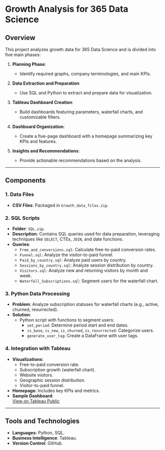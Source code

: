 # Growth Analysis for 365 Data Science

## Overview  
This project analyzes growth data for 365 Data Science and is divided into five main phases:  

1. **Planning Phase**:  
   - Identify required graphs, company terminologies, and main KPIs.  

2. **Data Extraction and Preparation**:  
   - Use SQL and Python to extract and prepare data for visualization.  

3. **Tableau Dashboard Creation**:  
   - Build dashboards featuring parameters, waterfall charts, and customizable filters.  

4. **Dashboard Organization**:  
   - Create a five-page dashboard with a homepage summarizing key KPIs and features.  

5. **Insights and Recommendations**:  
   - Provide actionable recommendations based on the analysis.  

---

## Components  

### 1. Data Files  
- **CSV Files**: Packaged in `Growth_data_files.zip`.  

### 2. SQL Scripts  
- **Folder**: `SQL.zip`.  
- **Description**: Contains SQL queries used for data preparation, leveraging techniques like `SELECT`, CTEs, `JOIN`, and date functions.  
- **Queries**:  
  - `Free_and_conversions.sql`: Calculate free-to-paid conversion rates.  
  - `Funnel.sql`: Analyze the visitor-to-paid funnel.  
  - `Paid_by_country.sql`: Analyze paid users by country.  
  - `Sessions_by_country.sql`: Analyze session distribution by country.  
  - `Visitors.sql`: Analyze new and returning visitors by month and week.  
  - `Waterfall_Subscriptions.sql`: Segment users for the waterfall chart.

### 3. Python Data Processing  
- **Problem**: Analyze subscription statuses for waterfall charts (e.g., active, churned, resurrected).  
- **Solution**:  
  - Python script with functions to segment users:  
    - `set_period`: Determine period start and end dates.  
    - `is_base`, `is_new`, `is_churned`, `is_resurrected`: Categorize users.  
    - `generate_user_tag`: Create a DataFrame with user tags.  

### 4. Integration with Tableau  
- **Visualizations**:  
  - Free-to-paid conversion rate.  
  - Subscription growth (waterfall chart).  
  - Website visitors.  
  - Geographic session distribution.  
  - Visitor-to-paid funnel.  
- **Homepage**: Includes key KPIs and metrics.  
- **Sample Dashboard**:  
  [View on Tableau Public](https://public.tableau.com/views/GrowthDataDashboard_17329849377290/Dashboard5)

---

## Tools and Technologies  

- **Languages**: Python, SQL.  
- **Business Intelligence**: Tableau.  
- **Version Control**: GitHub.  
